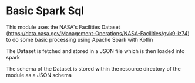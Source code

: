# Basic Spark Sql

This module uses the NASA's Facilities Dataset (https://data.nasa.gov/Management-Operations/NASA-Facilities/gvk9-iz74) 
to do some basic processing using Apache Spark with Kotlin

The Dataset is fetched and stored in a JSON file which is then loaded into spark

The schema of the Dataset is stored within the resource directory of the module as a JSON schema 